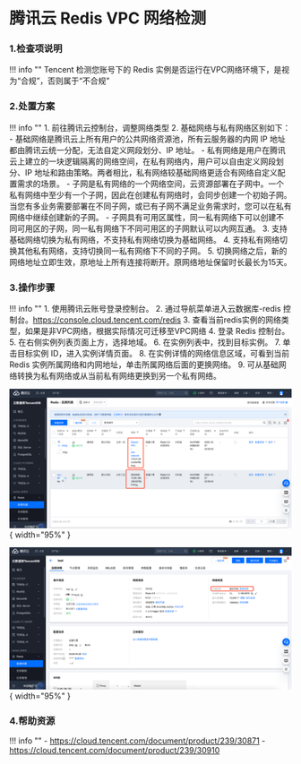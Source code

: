 # 腾讯云 Redis VPC 网络检测

### 1.检查项说明
!!! info ""
    Tencent  检测您账号下的 Redis 实例是否运行在VPC网络环境下，是视为“合规”，否则属于“不合规”

### 2.处置方案
!!! info ""
    1. 前往腾讯云控制台，调整网络类型
    2. 基础网络与私有网络区别如下：
        - 基础网络是腾讯云上所有用户的公共网络资源池，所有云服务器的内网 IP 地址都由腾讯云统一分配，无法自定义网段划分、IP 地址。
        - 私有网络是用户在腾讯云上建立的一块逻辑隔离的网络空间，在私有网络内，用户可以自由定义网段划分、IP 地址和路由策略。两者相比，私有网络较基础网络更适合有网络自定义配置需求的场景。
        - 子网是私有网络的一个网络空间，云资源部署在子网中。一个私有网络中至少有一个子网，因此在创建私有网络时，会同步创建一个初始子网。当您有多业务需要部署在不同子网，或已有子网不满足业务需求时，您可以在私有网络中继续创建新的子网。
        - 子网具有可用区属性，同一私有网络下可以创建不同可用区的子网，同一私有网络下不同可用区的子网默认可以内网互通。
    3. 支持基础网络切换为私有网络，不支持私有网络切换为基础网络。
    4. 支持私有网络切换其他私有网络，支持切换同一私有网络下不同的子网。
    5. 切换网络之后，新的网络地址立即生效，原地址上所有连接将断开。原网络地址保留时长最长为15天。

### 3.操作步骤
!!! info ""
    1. 使用腾讯云账号登录控制台。
    2. 通过导航菜单进入云数据库-redis 控制台。https://console.cloud.tencent.com/redis
    3. 查看当前redis实例的网络类型，如果是非VPC网络，根据实际情况可迁移至VPC网络
    4. 登录 Redis 控制台。
    5. 在右侧实例列表页面上方，选择地域。
    6. 在实例列表中，找到目标实例。
    7. 单击目标实例 ID，进入实例详情页面。
    8. 在实例详情的网络信息区域，可看到当前 Redis 实例所属网络和内网地址，单击所属网络后面的更换网络。
    9. 可从基础网络转换为私有网络或从当前私有网络更换到另一个私有网络。

![处置方案-查看当前网络类型](../../img/suggest/tencent/redis-network-type.png){ width="95%" }

![处置方案-修改redis网络类型](../../img/suggest/tencent/redis-change-network.png){ width="95%" }

### 4.帮助资源
!!! info ""
    - https://cloud.tencent.com/document/product/239/30871
    - https://cloud.tencent.com/document/product/239/30910
